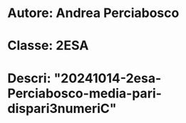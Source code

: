# Autore: Andrea Perciabosco
# Classe: 2ESA
# Descri: "20241014-2esa-Perciabosco-media-pari-dispari3numeriC"
